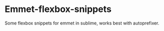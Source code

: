 Emmet-flexbox-snippets
======================

Some flexbox snippets for emmet in sublime, works best with autoprefixer.
